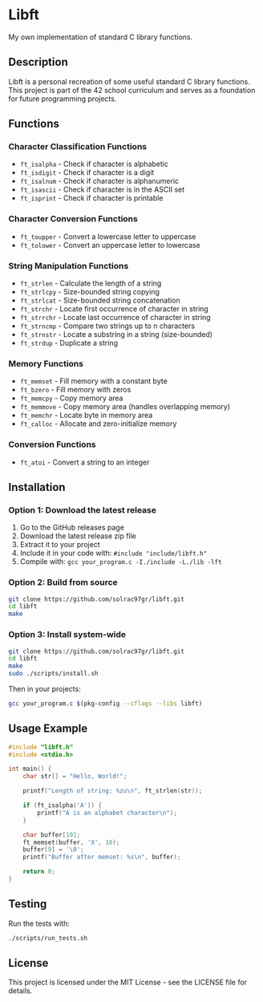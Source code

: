 # Libft

My own implementation of standard C library functions.

## Description

Libft is a personal recreation of some useful standard C library functions. This project is part of the 42 school curriculum and serves as a foundation for future programming projects.

## Functions

### Character Classification Functions
- `ft_isalpha` - Check if character is alphabetic
- `ft_isdigit` - Check if character is a digit
- `ft_isalnum` - Check if character is alphanumeric
- `ft_isascii` - Check if character is in the ASCII set
- `ft_isprint` - Check if character is printable

### Character Conversion Functions
- `ft_toupper` - Convert a lowercase letter to uppercase
- `ft_tolower` - Convert an uppercase letter to lowercase

### String Manipulation Functions
- `ft_strlen` - Calculate the length of a string
- `ft_strlcpy` - Size-bounded string copying
- `ft_strlcat` - Size-bounded string concatenation
- `ft_strchr` - Locate first occurrence of character in string
- `ft_strrchr` - Locate last occurrence of character in string
- `ft_strncmp` - Compare two strings up to n characters
- `ft_strnstr` - Locate a substring in a string (size-bounded)
- `ft_strdup` - Duplicate a string

### Memory Functions
- `ft_memset` - Fill memory with a constant byte
- `ft_bzero` - Fill memory with zeros
- `ft_memcpy` - Copy memory area
- `ft_memmove` - Copy memory area (handles overlapping memory)
- `ft_memchr` - Locate byte in memory area
- `ft_calloc` - Allocate and zero-initialize memory

### Conversion Functions
- `ft_atoi` - Convert a string to an integer

## Installation

### Option 1: Download the latest release
1. Go to the GitHub releases page
2. Download the latest release zip file
3. Extract it to your project
4. Include it in your code with: `#include "include/libft.h"`
5. Compile with: `gcc your_program.c -I./include -L./lib -lft`

### Option 2: Build from source
```bash
git clone https://github.com/solrac97gr/libft.git
cd libft
make
```

### Option 3: Install system-wide
```bash
git clone https://github.com/solrac97gr/libft.git
cd libft
make
sudo ./scripts/install.sh
```
Then in your projects:
```bash
gcc your_program.c $(pkg-config --cflags --libs libft)
```

## Usage Example

```c
#include "libft.h"
#include <stdio.h>

int main() {
    char str[] = "Hello, World!";

    printf("Length of string: %zu\n", ft_strlen(str));

    if (ft_isalpha('A')) {
        printf("A is an alphabet character\n");
    }

    char buffer[10];
    ft_memset(buffer, 'X', 10);
    buffer[9] = '\0';
    printf("Buffer after memset: %s\n", buffer);

    return 0;
}
```

## Testing

Run the tests with:
```bash
./scripts/run_tests.sh
```

## License

This project is licensed under the MIT License - see the LICENSE file for details.
